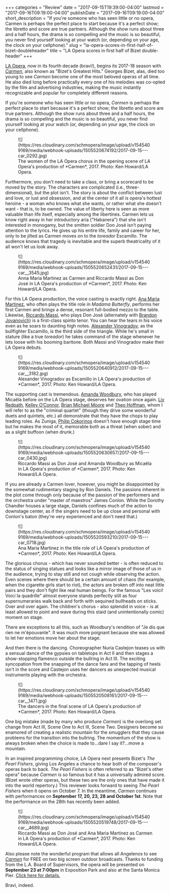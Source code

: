 +++
categories = "Review"
date = "2017-09-15T19:39:00-04:00"
lastmod = "2017-09-16T09:19:00-04:00"
publishDate = "2017-09-16T09:19:00-04:00"
short_description = "If you're someone who has seen little or no opera, Carmen is perhaps the perfect place to start because it's a perfect show; the libretto and score are true partners. Although the show runs about three and a half hours, the drama is so compelling and the music is so beautiful, you never find yourself looking at your watch (or, depending on your age, the clock on your cellphone)."
slug = "la-opera-scores-in-first-half-of-bizet-doubleheader"
title = "LA Opera scores in first half of Bizet double-header"
+++

[LA Opera](/scene/companies/los-angeles-opera/), now in its fourth decade (bravi!), begins its 2017-18 season with [*Carmen*](https://www.laopera.org/season/1718-Season/Carmen/), also known as "Bizet's Greatest Hits." Georges Bizet, alas, died too young to see *Carmen* become one of the most beloved operas of all time. He also died long before practically every one of his melodies was co-opted by the film and advertising industries, making the music instantly recognizable and popular for completely different reasons.

If you're someone who has seen little or no opera, *Carmen* is perhaps the perfect place to start because it's a perfect show; the libretto and score are true partners. Although the show runs about three and a half hours, the drama is so compelling and the music is so beautiful, you never find yourself looking at your watch (or, depending on your age, the clock on your cellphone).

<figure data-type="image">
![](https://res.cloudinary.com/schmopera/image/upload/v1545409169/media/webhook-uploads/1505520674192/2017-09-15---car_0292.jpg)<figcaption>The women of the LA Opera chorus in the opening scene of LA Opera's production of *Carmen*, 2017. Photo: Ken Howard/LA Opera.</figcaption>
</figure>

Furthermore, you don't need to take a class, or bring a scorecard to be moved by the story. The characters are complicated (i.e., three-dimensional), but the plot isn't. The story is about the conflict between lust and love, or lust and obsession, and at the center of it all is opera's hottest heroine - a woman who knows what she wants, or rather what she doesn't want - that is, to be owned. The value of liberty here is seen as more valuable than life itself, especially among the libertines. Carmen lets us know right away in her introductory aria ("Habanera") that she isn't interested in monogamy, but the smitten soldier Don José isn’t paying attention to the lyrics. He gives up his entire life, family and career for her, only to be jilted as Carmen moves on to the *toreador* Escamillo. The audience knows that tragedy is inevitable and the superb theatricality of it all won't let us look away.

<figure data-type="image">
![](https://res.cloudinary.com/schmopera/image/upload/v1545409169/media/webhook-uploads/1505520652431/2017-09-15---car__3545.jpg)<figcaption>Anna Maria Martinez as Carmen and Riccardo Massi as Don José in LA Opera's production of *Carmen*, 2017. Photo: Ken Howard/LA Opera.</figcaption>
</figure>

For this LA Opera production, the voice casting is exactly right. [Ana Maria Martinez](/scene/people/ana-maria-martinez/), who often plays the title role in *Madama Butterfly*, performs her first Carmen and brings a dense, resonant full-bodied mezzo to the table. Likewise, [Riccardo Massi](/scene/people/riccardo-massi/), who plays Don José (alternately with [Brandon Jovanovich](/scene/people/brandon-jovanovich/)) is a first-class spinto tenor. You can hear the tears in his voice even as he soars to daunting high notes. [Alexander Vinogradov](/scene/people/alexander-vinogradov/), as the bullfighter Escamillo, is the third side of the triangle. While he's small in stature (like a true *toreador*) he takes command of the stage whenever he lets loose with his booming baritone. Both Massi and Vinogradov make their LA Opera debuts.

<figure data-type="image">
![](https://res.cloudinary.com/schmopera/image/upload/v1545409169/media/webhook-uploads/1505520640912/2017-09-15---car__3182.jpg)<figcaption>Alexander Vinogradov as Escamillo in LA Opera's production of *Carmen*, 2017. Photo: Ken Howard/LA Opera.</figcaption>
</figure>

The supporting cast is tremendous. [Amanda Woodbury](/scene/people/amanda-woodbury/), who has played Micaëla before on the LA Opera stage, deserves her ovation once again. [Liv Redpath](/scene/people/liv-redpath/), [Kelley O’Connor](/scene/people/kelley-oconnor/), [Brian Michael Moore](/scene/people/brian-michael-moore/) and [Theo Hoffman](/scene/people/theo-hoffman/), whom I will refer to as the "criminal quartet" (though they drive some wonderful duets and quintets, etc.) all demonstrate that they have the chops to play leading roles. As Zuniga, [Philip Cokorinos](/scene/people/philip-cokorinos/) doesn't have enough stage time but he makes the most of it, memorable both as a threat (when sober) and as a slight buffoon (when drunk.) 

<figure data-type="image">
![](https://res.cloudinary.com/schmopera/image/upload/v1545409169/media/webhook-uploads/1505520630657/2017-09-15---car_0430.jpg)<figcaption>Riccardo Massi as Don José and Amanda Woodbury as Micaëla in LA Opera's production of *Carmen*, 2017. Photo: Ken Howard/LA Opera.</figcaption>
</figure>

If you are already a Carmen lover, however, you might be disappointed by the somewhat rudimentary staging by Ron Daniels. The passions inherent in the plot come through only because of the passion of the performers and the orchestra under "master of maestros" James Conlon. While the Dorothy Chandler houses a large stage, Daniels confines much of the action to downstage center, as if the singers need to be up close and personal with Conlon's baton (they're very experienced and don't need that.) 

<figure data-type="image">
![](https://res.cloudinary.com/schmopera/image/upload/v1545409169/media/webhook-uploads/1505520593210/2017-09-15---car_0718.jpg)<figcaption>Ana Maria Martinez in the title role of LA Opera's production of *Carmen*, 2017. Photo: Ken Howard/LA Opera.</figcaption>
</figure>

The glorious chorus - which has never sounded better - is often reduced to the status of singing statues and looks like a mirror image of those of us in the audience, trying to stay still and not cough while observing the action. Even scenes where there should be a certain amount of chaos (for example, when the cigarette girls start to riot), the actors are broken off into neat little pairs and they don't fight like real human beings. For the famous "Les voici! Voici la quadrille" almost everyone stands perfectly still as four supernumeraries walk back and forth with sequined bullheads on sticks. Over and over again. The children's chorus - also splendid in voice - is at least allowed to point and wave during this staid (and unintentionally comic) moment on stage. 

There are exceptions to all this, such as Woodbury's rendition of "Je dis que rien ne m'épouvante". It was much more poignant because she was allowed to let her emotions move her about the stage.

And then there is the dancing. Choreographer Nuria Castejon teases us with a sensual dance of the gypsies on tabletops in Act II and then stages a show-stopping flamenco outside the bullring in Act III. The exciting syncopation from the snapping of the dance fans and the tapping of heels isn't in the score and Castejon uses her dancers as unexpected musical instruments playing with the orchestra.

<figure data-type="image">
![](https://res.cloudinary.com/schmopera/image/upload/v1545409169/media/webhook-uploads/1505520508161/2017-09-15---car__1471.jpg)
<figcaption>The dancers in the final scene of LA Opera's production of *Carmen*, 2017. Photo: Ken Howard/LA Opera.</figcaption>
</figure>

One big mistake (made by many who produce *Carmen*) is the overlong set change from Act III, Scene One to Act III, Scene Two. Designers become so enamored of creating a realistic mountain for the smugglers that they cause problems for the transition into the bullring. The momentum of the show is always broken when the choice is made to…dare I say it?…move a mountain.

In an inspired programming choice, LA Opera next presents Bizet's *The Pearl Fishers*, giving Los Angeles a chance to hear both of the composer's operas back to back. *The Pearl Fishers* is often referred to as "Bizet's other opera" because *Carmen* is so famous but it has a universally admired score. (Bizet wrote other operas, but these two are the only ones that have made it into the world repertory.) This reviewer looks forward to seeing *The Pearl Fishers* when it opens on October 7. In the meantime, *Carmen* continues with performances on **September 17, 20, 23, 28 and October 1st**. Note that the performance on the 28th has recently been added.

<figure data-type="image">
![](https://res.cloudinary.com/schmopera/image/upload/v1545409169/media/webhook-uploads/1505520519748/2017-09-15---car__4689.jpg)
<figcaption>Riccardo Massi as Don José and Ana Maria Martinez as Carmen in LA Opera's production of *Carmen*, 2017. Photo: Ken Howard/LA Opera.</figcaption>
</figure>

Also please note the wonderful program that allows all Angelenos to see [*Carmen*](https://www.laopera.org/season/1718-Season/Carmen/) for FREE on two big screen outdoor broadcasts. Thanks to funding from the L.A. Board of Supervisors, the opera will be presented on **September 23 at 7:00pm** in Exposition Park and also at the Santa Monica Pier. [Click here for details.](https://www.laopera.org/operainthepark)

Bravi, indeed.

